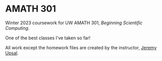 # AMATH 301
Winter 2023 coursework for UW AMATH 301, *Beginning Scientific Computing*.

One of the best classes I've taken so far!

All work except the homework files are created by the instructor, [Jeremy Upsal](https://amath.washington.edu/people/jeremy-upsal).